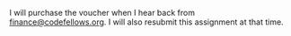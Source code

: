 I will purchase the voucher when I hear back from finance@codefellows.org.  I will also resubmit this assignment at that time.